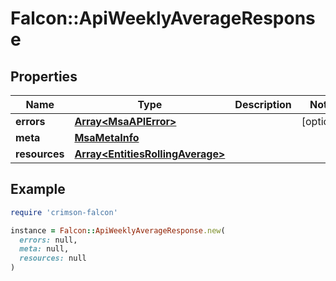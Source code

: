# Falcon::ApiWeeklyAverageResponse

## Properties

| Name | Type | Description | Notes |
| ---- | ---- | ----------- | ----- |
| **errors** | [**Array&lt;MsaAPIError&gt;**](MsaAPIError.md) |  | [optional] |
| **meta** | [**MsaMetaInfo**](MsaMetaInfo.md) |  |  |
| **resources** | [**Array&lt;EntitiesRollingAverage&gt;**](EntitiesRollingAverage.md) |  |  |

## Example

```ruby
require 'crimson-falcon'

instance = Falcon::ApiWeeklyAverageResponse.new(
  errors: null,
  meta: null,
  resources: null
)
```

